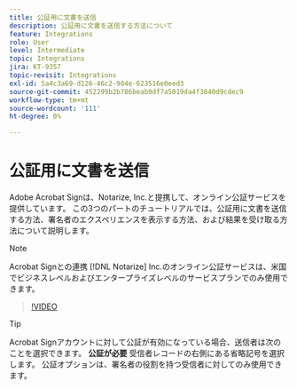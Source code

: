 ```yaml
---
title: 公証用に文書を送信
description: 公証用に文書を送信する方法について
feature: Integrations
role: User
level: Intermediate
topic: Integrations
jira: KT-9357
topic-revisit: Integrations
exl-id: 5a4c3a69-d126-46c2-984e-623516e0eed3
source-git-commit: 452299b2b786beab9df7a5019da4f3840d9cdec9
workflow-type: tm+mt
source-wordcount: '111'
ht-degree: 0%

---
```


# 公証用に文書を送信

Adobe Acrobat Signは、Notarize, Inc.と提携して、オンライン公証サービスを提供しています。 この3つのパートのチュートリアルでは、公証用に文書を送信する方法、署名者のエクスペリエンスを表示する方法、および結果を受け取る方法について説明します。

>[!NOTE]
>
>Acrobat Signとの連携 [!DNL Notarize] Inc.のオンライン公証サービスは、米国でビジネスレベルおよびエンタープライズレベルのサービスプランでのみ使用できます。

>[!VIDEO](https://video.tv.adobe.com/v/341029?quality=12&learn=on&hidetitle=true)

>[!TIP]
>
>Acrobat Signアカウントに対して公証が有効になっている場合、送信者は次のことを選択できます。 **公証が必要** 受信者レコードの右側にある省略記号を選択します。 公証オプションは、署名者の役割を持つ受信者に対してのみ使用できます。
